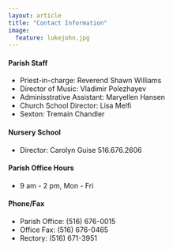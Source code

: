 ```yaml
---
layout: article
title: "Contact Information"
image:
  feature: lukejohn.jpg
---
```



#### Parish Staff

* Priest-in-charge: Reverend Shawn Williams
* Director of Music: Vladimir Polezhayev
* Adminisstrative Assistant: Maryellen Hansen
* Church School Director: Lisa Melfi
* Sexton: Tremain Chandler

#### Nursery School

* Director: Carolyn Guise 516.676.2606

#### Parish Office Hours

* 9 am - 2 pm, Mon - Fri 

#### Phone/Fax

* Parish Office: (516) 676-0015
* Office Fax: (516) 676-0465 
* Rectory: (516) 671-3951